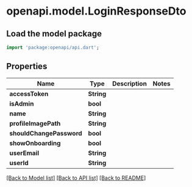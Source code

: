 # openapi.model.LoginResponseDto

## Load the model package
```dart
import 'package:openapi/api.dart';
```

## Properties
Name | Type | Description | Notes
------------ | ------------- | ------------- | -------------
**accessToken** | **String** |  | 
**isAdmin** | **bool** |  | 
**name** | **String** |  | 
**profileImagePath** | **String** |  | 
**shouldChangePassword** | **bool** |  | 
**showOnboarding** | **bool** |  | 
**userEmail** | **String** |  | 
**userId** | **String** |  | 

[[Back to Model list]](../README.md#documentation-for-models) [[Back to API list]](../README.md#documentation-for-api-endpoints) [[Back to README]](../README.md)


